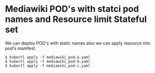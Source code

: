 # Mediawiki POD's with statci pod names and Resource limit Stateful set 

We can deploy POD's with static names also we can apply resource into pod's manifest.

    $ kubectl apply -f mediawiki_pod-a.yaml
    $ kubectl apply -f mediawiki_pod-b.yaml
    $ kubectl apply -f mediawiki_pod-c.yaml

